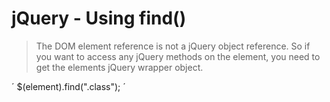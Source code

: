 # jQuery - Using find()

> The DOM element reference is not a jQuery object reference. 
> So if you want to access any jQuery methods on the element, you need to get the elements jQuery wrapper object.

´
$(element).find(".class");
´
